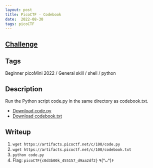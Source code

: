 ```yaml
---
layout: post
title: PicoCTF - Codebook
date:  2022-08-30
tags: picoCTF
---
```

## [Challenge](https://play.picoctf.org/practice/challenge/238?category=5&originalEvent=69&page=1&solved=0)

## Tags
Beginner picoMini 2022 / General skill / shell / python

## Description
Run the Python script code.py in the same directory as codebook.txt.
- [Download code.py](https://artifacts.picoctf.net/c/100/code.py)
- [Download codebook.txt](https://artifacts.picoctf.net/c/100/codebook.txt)

## Writeup
1. `wget https://artifacts.picoctf.net/c/100/code.py`
2. `wget https://artifacts.picoctf.net/c/100/codebook.txt`
3. `python code.py`
4. Flag: `picoCTF{c0d3b00k_455157_d9aa2df2}`  ٩(^ᴗ^)۶

